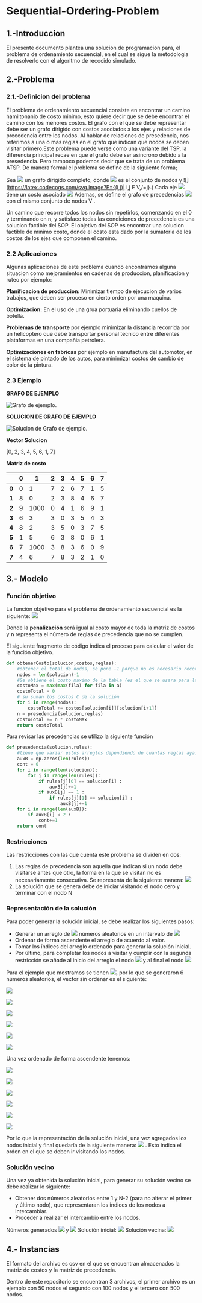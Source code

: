 # Sequential-Ordering-Problem

## 1.-Introduccion ##

El presente documento plantea una solucion de programacion para, el problema de ordenamiento secuencial, en el cual se sigue la metodologia de resolverlo con el algoritmo de recocido simulado.


## 2.-Problema ##

### 2.1.-Definicion del problema ###

El problema de ordenamiento secuencial consiste en encontrar un camino hamiltonanio de costo minimo, esto quiere decir que se debe encontrar el camino con los menores costos. El grafo con el que se debe representar debe ser un grafo dirigido con costos asociados a los ejes y relaciones de precedencia entre los nodos. Al hablar de relaciones de presedencia, nos referimos a una o mas reglas en el grafo que indican que nodos se deben visitar primero.Este problema puede verse como una variante del TSP, la diferencia principal recae en que el grafo debe ser asincrono debido a la presedencia. Pero tampoco podemos decir que se trata de un problema ATSP.
De manera formal el problema se define de la siguiente forma;

Sea ![](https://latex.codecogs.com/svg.image?G=(V,E)) un grafo dirigido completo, donde ![](https://latex.codecogs.com/svg.image?V={0,1,2,3...}) es el conjunto de nodos y ![](https://latex.codecogs.com/svg.image?E={(i,j)| i,j E V,/=j}.) Cada eje ![](https://latex.codecogs.com/svg.image?(i,j)&space;\exists&space;E) tiene un costo asociado ![](https://latex.codecogs.com/svg.image?Cij>=0.) Ademas, se define el grafo de precedencias ![](https://latex.codecogs.com/svg.image?P=(V,R)) con el mismo conjunto de nodos V .

Un camino que recorre todos los nodos sin repetirlos, comenzando en el 0 y terminando en n, y satisface todas las condiciones de precedencia es una solucion factible del SOP. El objetivo del SOP es encontrar una solucion factible de mınimo costo, donde el costo esta dado por la sumatoria de los costos de los ejes que componen el camino.


### 2.2 Aplicaciones ###
Algunas aplicaciones de este problema cuando encontramos alguna situacion como mejoramientos en cadenas de produccion, planificacion y ruteo por ejemplo:

**Planificacion de produccion:** Minimizar tiempo de ejecucion de varios trabajos, que deben ser proceso en cierto orden por una maquina.

**Optimizacion:** En el uso de una grua portuaria eliminando cuellos de botella.

**Problemas de transporte** por ejemplo minimizar la distancia recorrida por un helicoptero que debe transportar personal tecnico entre diferentes plataformas en una compañia petrolera.

**Optimizaciones en fabricas** por ejemplo en manufactura del automotor, en el sistema de pintado de los autos, para minimizar costos de cambio de color de la pintura.

### 2.3 Ejemplo ### 
**GRAFO DE EJEMPLO**

![Grafo de ejemplo.](https://graphonline.ru/tmp/saved/hh/hhFcwtLeeqzqzogz.png)  

**SOLUCION DE GRAFO DE EJEMPLO**

![Solucion de Grafo de ejemplo.](https://graphonline.ru/tmp/saved/gY/gYHqUXAsCVVxnMec.png)

**Vector Solucion**

[0, 2, 3, 4, 5, 6, 1, 7]

**Matriz de costo**


| |0 |1 |2 |3 |4 |5 |6 |7 |
|--|--|--|--|--|--|--|--|--|
|**0** |0 |1 |7 |2 |6 |7 |1 |5 |
|**1** |8 |0 |2 |3 |8 |4 | 6 | 7 |
|**2** |9 |1000 |0 |4 |1 |6 |9 |1 |
|**3** |6 |3 |3 |0 |3 |5 |4 |3 |
|**4** |8 |2 |3 |5 |0 |3 |7 |5 |
|**5** |1 |5 |6 |3 |8 |0 |6 |1 |
|**6** |7 |1000 |3 |8 |3 |6 |0 |9 |
|**7** |4 |6 |7 |8 |3 |2 |1 |0 |


## 3.- Modelo
### Función objetivo
La función objetivo para el problema de ordenamiento secuencial es la siguiente: ![](https://latex.codecogs.com/svg.image?\sum&space;C_{ij}&space;&plus;&space;(n&space;*&space;penalizacion))

Donde la **penalización** será igual al costo mayor de toda la matriz de costos y **n** representa el número de reglas de precedencia que no se cumplen.

El siguiente fragmento de código indica el proceso para calcular el valor de la función objetivo.

```Python
def obtenerCosto(solucion,costos,reglas):
    #obtener el total de nodos, se pone -1 porque no es necesario recorrer el ultimo
    nodos = len(solucion)-1 
    #Se obtiene el costo maximo de la tabla (es el que se usara para la penalización)
    costoMax = max(max(fila) for fila in a)
    costoTotal = 0
    # su suman los costos C de la solución
    for i in range(nodos):
        costoTotal += costos[solucion[i]][solucion[i+1]] 
    n = presedencia(solucion,reglas)
    costoTotal += n * costoMax
    return costoTotal
```
Para revisar las precedencias se utilizo la siguiente función

```Python
def presedencia(solucion,rules):
    #tiene que variar estos arreglos dependiendo de cuantas reglas aya.
    auxB = np.zeros(len(rules))
    cont = 0
    for i in range(len(solucion)):
        for j in range(len(rules)):       
            if rules[j][0] == solucion[i] :
                auxB[j]+=1       
            if auxB[j] == 1 :
                if rules[j][1] == solucion[i] :
                    auxB[j]+=1               
    for i in range(len(auxB)):
        if auxB[i] < 2 :
            cont+=1
    return cont
```

### Restricciones

Las restricciones con las que cuenta este problema se dividen en dos:
1. Las reglas de precedencia son aquella que indican si un nodo debe visitarse antes que otro, la forma en la que se visitan no es necesariamente consecutiva. Se representa de la siguiente manera: ![](https://latex.codecogs.com/svg.image?i&space;<&space;j&space;)
2. La solución que se genera debe de iniciar visitando el nodo cero y terminar con el nodo N

### Representación de la solución
Para poder generar la solución inicial, se debe realizar los siguientes pasos:
- Generar un arreglo de ![](https://latex.codecogs.com/svg.image?N&space;-&space;2) números aleatorios en un intervalo de ![](https://latex.codecogs.com/svg.image?[0,1])
- Ordenar de forma ascendente el arreglo de acuerdo al valor.
- Tomar los índices del arreglo ordenado para generar la solución inicial.
- Por último, para completar los nodos a visitar y cumplir con la segunda restricción se añade al inicio del arreglo el nodo ![](https://latex.codecogs.com/svg.image?0) y al final el nodo ![](https://latex.codecogs.com/svg.image?N)

Para el ejemplo que mostramos se tienen ![](https://latex.codecogs.com/svg.image?N=8), por lo que se generaron 6 números aleatorios, el vector sin ordenar es el siguiente: 

![](https://latex.codecogs.com/svg.image?0.4661691533999429&space;\to&space;1)

![](https://latex.codecogs.com/svg.image?0.9900212085683265&space;\to&space;2)

![](https://latex.codecogs.com/svg.image?0.4876416060768133&space;\to&space;3)

![](https://latex.codecogs.com/svg.image?0.6887360248200161&space;\to&space;4)

![](https://latex.codecogs.com/svg.image?0.027874235454644403&space;\to&space;5)

![](https://latex.codecogs.com/svg.image?0.7609657561616946&space;\to&space;6)

Una vez ordenado de forma ascendente  tenemos: 

![](https://latex.codecogs.com/svg.image?0.027874235454644403&space;\to&space;5)

![](https://latex.codecogs.com/svg.image?0.4661691533999429&space;\to&space;1)

![](https://latex.codecogs.com/svg.image?0.4876416060768133&space;\to&space;3)

![](https://latex.codecogs.com/svg.image?0.6887360248200161&space;\to&space;4)

![](https://latex.codecogs.com/svg.image?0.7609657561616946&space;\to&space;6)

![](https://latex.codecogs.com/svg.image?0.9900212085683265&space;\to&space;2)

Por lo que la representación de la solución inicial, una vez agregados los nodos inicial y final quedaría de la siguiente manera: ![](https://latex.codecogs.com/svg.image?[0,&space;5,&space;1,&space;3,&space;4,&space;6,&space;2,&space;7]) . Esto indica el orden en el que se deben ir visitando los nodos.

### Solución vecino
Una vez ya obtenida la solución inicial, para generar su solución vecino se debe realizar lo siguiente:
- Obtener dos números aleatorios entre 1 y N-2 (para no alterar el primer y último nodo), que representaran los indices de los nodos a intercambiar.
- Proceder a realizar el intercambio entre los nodos.

Números generados ![](https://latex.codecogs.com/svg.image?2) y  ![](https://latex.codecogs.com/svg.image?6)
Solución inicial: ![](https://latex.codecogs.com/svg.image?[0,&space;5,&space;1,&space;3,&space;4,&space;6,&space;2,&space;7]) Solución vecina: ![](https://latex.codecogs.com/svg.image?[0,&space;5,&space;1,&space;2,&space;4,&space;6,&space;3,&space;7])

## 4.- Instancias
El formato del archivo es csv en el que se encuentran almacenados la matriz de costos y la matriz de precedencia.

Dentro de este repositorio se encuentran 3 archivos, el primer archivo es un ejemplo con 50 nodos el segundo con 100 nodos y el tercero con 500 nodos.

